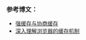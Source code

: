 

### 参考博文：

- [强缓存与协商缓存](https://www.cnblogs.com/lyzg/p/5125934.html)
- [深入理解浏览器的缓存机制](https://juejin.im/post/5b014aa66fb9a07ac23b04c8)
